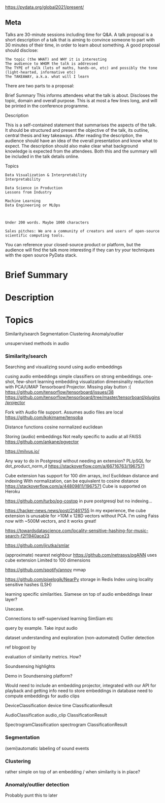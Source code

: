 
https://pydata.org/global2021/present/

## Meta

Talks are 30-minute sessions including time for Q&A.
A talk proposal is a short description of a talk that is aiming to convince someone to part with 30 minutes of their time, in order to learn about something.
A good proposal should disclose:

    The topic (the WHAT) and WHY it is interesting
    The audience to WHOM the talk is addressed
    The TYPE of talk (lots of maths, hands-on, etc) and possibly the tone (light-hearted, informative etc)
    The TAKEAWAY, a.k.a. what will I learn

There are two parts to a proposal:

Brief Summary
This informs attendees what the talk is about.
Discloses the topic, domain and overall purpose.
This is at most a few lines long, and will be printed in the conference programme.

Description

This is a self-contained statement that summarises the aspects of the talk.
It should be structured and present the objective of the talk, its outline, central thesis and key takeaways.
After reading the description, the audience should have an idea of the overall presentation and know what to expect.
The description should also make clear what background knowledge is expected from the attendees.
Both this and the summary will be included in the talk details online.

Topics

    Data Visualization & Interpretability
    Interpretability 

    Data Science in Production
    Lessons from Industry

    Machine Learning
    Data Engineering or MLOps



    Under 200 words. Maybe 1000 characters

    Sales pitches: We are a community of creators and users of open-source scientific computing tools.

You can reference your closed-source product or platform, but the audience will find the talk more interesting if they can try your techniques with the open source PyData stack.



# Brief Summary


# Description



# Topics

Similarity/search
Segmentation
Clustering
Anomaly/outlier

unsupervised methods in audio

### Similarity/search

Searching and visualizing sound using audio embeddings


cusing audio embeddings
simple classifiers on strong embeddings.
one-shot, few-short learning
embedding visualization
dimensinality reduction with PCA/UMAP
Tensorboard Projector. Missing play button :(
https://github.com/tensorflow/tensorboard/issues/38
https://github.com/tensorflow/tensorboard/tree/master/tensorboard/plugins/projector

Fork with Audio file support. Assumes audio files are local
https://github.com/kokimame/tensoba

Distance functions
cosine
normalized euclidean

Storing (audio) embeddings
Not really specific to audio at all
FAISS
https://github.com/ankane/pgvector 

https://milvus.io/

Any way to do in Postgresql without needing an extension?
PL/pSQL for dot_product_norm_d
https://stackoverflow.com/a/66716763/1967571

Cube extension has support for 100 dim arrays, incl Euclidean distance and indexing
With normalization, can be equivalent to cosine distance
https://stackoverflow.com/a/44809811/1967571
Cube is supported on Heroku

https://github.com/turbo/pg-costop
in pure postgresql
but no indexing...

https://hacker-news.news/post/21461755
In my experience, the cube extension is unusable for >10M x 128D vectors without PCA. I'm using Faiss now with ~500M vectors, and it works great!

https://towardsdatascience.com/locality-sensitive-hashing-for-music-search-f2f1940ace23

https://github.com/jirutka/smlar

(approximate) nearest neighbour
https://github.com/netrasys/pgANN
uses cube extension
Limited to 100 dimensions

https://github.com/spotify/annoy
mmap

https://github.com/pixelogik/NearPy
storage in Redis
Index using locality sensitive hashes (LSH)


learning specific similarities.
Siamese on top of audio embeddings
linear layer?

Usecase.

Connections to self-supervised learning
SimSiam etc

query by example. Take input audio

dataset understanding and exploration
(non-automated) Outlier detection

ref blogpost by 

evaluation of similarity metrics. How?

Soundsensing highlights

Demo in Soundsensing platform?

Would need to include an embedding projector,
integrated with our API for playback and getting info
need to store embeddings in database
need to compute embeddings for audio clips

DeviceClassification
    device
    time
    ClassificationResult

AudioClassification
    audio_clip
    ClassificationResult

SpectrogramClassification
    spectrogram
    ClassificationResult


### Segmentation
(semi)automatic labeling of sound events

### Clustering
rather simple on top of an embedding / when similarity is in place?

### Anomaly/outlier detection

Probably punt this to later

